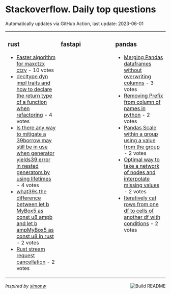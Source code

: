 # Stackoverflow. Daily top questions 

Automatically updates via GitHub Action, last update: <!-- date starts -->2023-06-01<!-- date ends -->


<table><tr><td valign="top" width="33%">

### rust
<!-- rust starts -->
* [Faster algorithm for maxctzx ctzy](https://stackoverflow.com/questions/76381239/faster-algorithm-for-maxctzx-ctzy) - 10 votes
* [decltype dyn impl traits and how to declare the return type of a function when refactoring](https://stackoverflow.com/questions/76377499/decltype-dyn-impl-traits-and-how-to-declare-the-return-type-of-a-function-whe) - 4 votes
* [Is there any way to mitigate a 39borrow may still be in use when generator yields39 error in nested generators by using lifetimes](https://stackoverflow.com/questions/76376508/is-there-any-way-to-mitigate-a-borrow-may-still-be-in-use-when-generator-yields) - 4 votes
* [what39s the difference between let b  MyBox5 as const u8 ampb and let b  ampMyBox5 as const u8  in rust](https://stackoverflow.com/questions/76369643/whats-the-difference-between-let-b-mybox5-as-const-u8-b-and-let-b) - 2 votes
* [Rust stream request cancellation](https://stackoverflow.com/questions/76372330/rust-stream-request-cancellation) - 2 votes
<!-- rust ends -->
</td><td valign="top" width="34%">


### fastapi
<!-- fastapi starts -->

<!-- fastapi ends -->
</td><td valign="top" width="34%">


### pandas
<!-- pandas starts -->
* [Merging Pandas dataframes without overwriting columns](https://stackoverflow.com/questions/76373238/merging-pandas-dataframes-without-overwriting-columns) - 3 votes
* [Removing Prefix from column of names in python](https://stackoverflow.com/questions/76385383/removing-prefix-from-column-of-names-in-python) - 2 votes
* [Pandas  Scale within a group using a value from the group](https://stackoverflow.com/questions/76381996/pandas-scale-within-a-group-using-a-value-from-the-group) - 2 votes
* [Optimal way to take a network of nodes and interpolate missing values](https://stackoverflow.com/questions/76378524/optimal-way-to-take-a-network-of-nodes-and-interpolate-missing-values) - 2 votes
* [Iteratively cat rows from one df to cells of another df with conditions](https://stackoverflow.com/questions/76385492/iteratively-cat-rows-from-one-df-to-cells-of-another-df-with-conditions) - 2 votes
<!-- pandas ends -->
</td></tr></table>

<a href="https://github.com/hp0404/hp0404/actions"><img src="https://github.com/hp0404/hp0404/workflows/Build%20README/badge.svg" align="right" alt="Build README"></a> <p>*Inspired by  [simonw](https://github.com/simonw/simonw)*</p>
